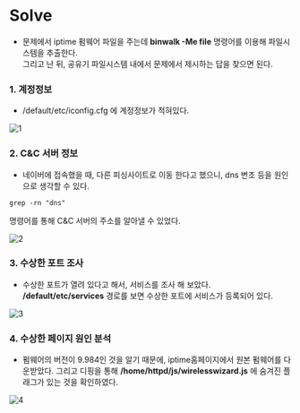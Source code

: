# Solve
- 문제에서 iptime 펌웨어 파일을 주는데 **binwalk -Me file** 명령어를 이용해 파일시스템을 추출한다.</br>
그리고 난 뒤, 공유기 파일시스템 내에서 문제에서 제시하는 답을 찾으면 된다.

### 1. 계정정보
- /default/etc/iconfig.cfg 에 계정정보가 적혀있다.

![1](https://github.com/st1tch/doubles_ctf/blob/master/for-router-1_4/1.png)

### 2. C&C 서버 정보
- 네이버에 접속했을 때, 다른 피싱사이트로 이동 한다고 했으니, dns 변조 등을 원인으로 생각할 수 있다.
```
grep -rn "dns"
```
명령어를 통해 C&C 서버의 주소를 알아낼 수 있었다.

![2](https://github.com/st1tch/doubles_ctf/blob/master/for-router-1_4/2.png)

### 3. 수상한 포트 조사
- 수상한 포트가 열려 있다고 해서, 서비스를 조사 해 보았다.
**/default/etc/services** 경로를 보면 수상한 포트에 서비스가 등록되어 있다.

![3](https://github.com/st1tch/doubles_ctf/blob/master/for-router-1_4/3.png)

### 4. 수상한 페이지 원인 분석
- 펌웨어의 버전이 9.984인 것을 알기 때문에, iptime홈페이지에서 원본 펌웨어를 다운받았다. 그리고 디핑을 통해 **/home/httpd/js/wirelesswizard.js** 에 숨겨진 플래그가 있는 것을 확인하였다.

![4](https://github.com/st1tch/doubles_ctf/blob/master/for-router-1_4/4.png)
